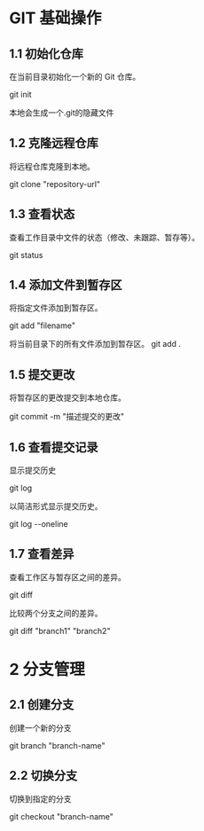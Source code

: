 # GIT 基础操作
## 1.1 初始化仓库
在当前目录初始化一个新的 Git 仓库。

git init

本地会生成一个.git的隐藏文件
## 1.2 克隆远程仓库
将远程仓库克隆到本地。

git clone "repository-url"
## 1.3 查看状态
查看工作目录中文件的状态（修改、未跟踪、暂存等）。

git status
## 1.4 添加文件到暂存区
将指定文件添加到暂存区。

git add "filename"

将当前目录下的所有文件添加到暂存区。
git add .
## 1.5 提交更改
将暂存区的更改提交到本地仓库。

git commit -m "描述提交的更改"
## 1.6 查看提交记录
显示提交历史

git log

以简洁形式显示提交历史。

git log --oneline
## 1.7 查看差异
查看工作区与暂存区之间的差异。

git diff

比较两个分支之间的差异。

git diff "branch1" "branch2"

# 2 分支管理
## 2.1 创建分支
创建一个新的分支

git branch "branch-name"
## 2.2 切换分支
切换到指定的分支

git checkout "branch-name"

